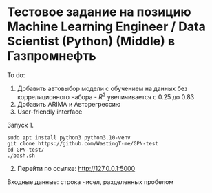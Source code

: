 # Тестовое задание на позицию Machine Learning Engineer / Data Scientist (Python) (Middle) в Газпромнефть

To do: 
1. Добавить автовыбор модели с обучением на данных без корреляционного набора - $R^2$ увеличивается с 0.25 до 0.83 
2. Добавить ARIMA и Авторегрессию
3. User-friendly interface
   
Запуск
1.
```
sudo apt install python3 python3.10-venv 
git clone https://github.com/WastingT-me/GPN-test
cd GPN-test/
./bash.sh
```
2. Перейти по ссылке: http://127.0.0.1:5000

Входные данные: строка чисел, разделенных пробелом

